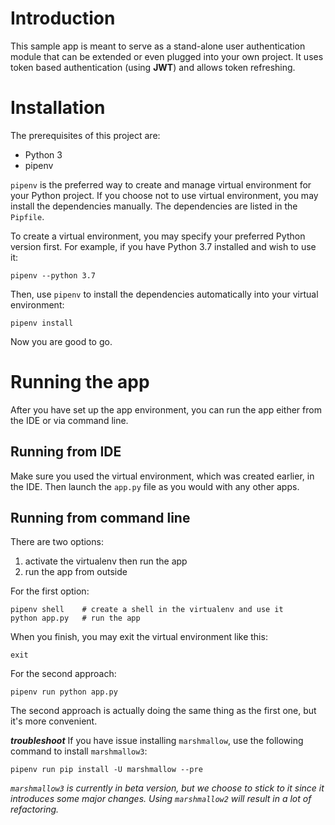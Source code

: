# Introduction
This sample app is meant to serve as a stand-alone user authentication module that can be extended or even plugged into your own project. It uses token based authentication (using **JWT**) and allows token refreshing.

# Installation

The prerequisites of this project are:
- Python 3
- pipenv

`pipenv` is the preferred way to create and manage virtual environment for your Python project. If you choose not to use virtual environment, you may install the dependencies manually. The dependencies are listed in the `Pipfile`.

To create a virtual environment, you may specify your preferred Python version first. For example, if you have Python 3.7 installed and wish to use it:

```
pipenv --python 3.7
```

Then, use `pipenv` to install the dependencies automatically into your virtual environment:

```
pipenv install
```

Now you are good to go.

# Running the app

After you have set up the app environment, you can run the app either from the IDE or via command line.

## Running from IDE

Make sure you used the virtual environment, which was created earlier, in the IDE. Then launch the `app.py` file as you would with any other apps.

## Running from command line

There are two options: 
1. activate the virtualenv then run the app
2. run the app from outside

For the first option:

```
pipenv shell    # create a shell in the virtualenv and use it
python app.py   # run the app
```

When you finish, you may exit the virtual environment like this:

```
exit
```

For the second approach:

```
pipenv run python app.py
```

The second approach is actually doing the same thing as the first one, but it's more convenient.

***troubleshoot*** If you have issue installing `marshmallow`, use the following command to install `marshmallow3`:

```
pipenv run pip install -U marshmallow --pre
``` 

*`marshmallow3` is currently in beta version, but we choose to stick to it since it introduces some major changes. Using `marshmallow2` will result in a lot of refactoring.*

 